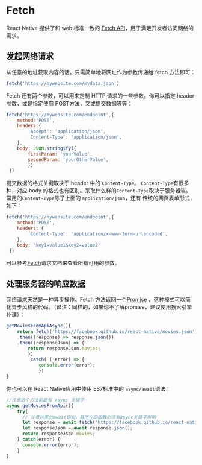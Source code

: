 # Fetch
React Native 提供了和 web 标准一致的 [Fetch API](https://developer.mozilla.org/en-US/docs/Web/API/Fetch_API)，用于满足开发者访问网络的需求。
## 发起网络请求
从任意的地址获取内容的话，只需简单地将网址作为参数传递给 fetch 方法即可：
```js
fetch('https://mywebsite.com/mydata.json')
```
Fetch 还有两个参数，可以用来定制 HTTP 请求的一些参数。你可以指定 header 参数，或是指定使用 POST方法，又或提交数据等等：
```js
fetch('https://mywebsite.com/endpoint',{
    method:'POST',
    headers:{
        'Accept': 'application/json',
        'Content-Type': 'application/json',
    },
    body: JSON.stringify({
        firstParam: 'yourValue',
        secondParam: 'yourOtherValue',
        })
 })
```
提交数据的格式关键取决于 header 中的 `Content-Type`。
`Content-Type`有很多种，对应 body 的格式也有区别。采取什么样的`Content-Type`取决于服务器端。
常用的`Content-Type`除了上面的 `application/json`，还有 传统的网页表单形式，如下：
```js
fetch('https://mywebsite.com/endpoint',{
    method:'POST',
    headers: {
        'Content-Type': 'application/x-www-form-urlencoded',
    },
    body: 'key1=value1&key2=value2'
 })
```
可以参考[Fetch](https://developer.mozilla.org/en-US/docs/Web/API/Request)请求文档来查看所有可用的参数。
## 处理服务器的响应数据
网络请求天然是一种异步操作。Fetch 方法返回一个[Promise](https://developer.mozilla.org/en-US/docs/Web/JavaScript/Reference/Global_Objects/Promise) ，这种模式可以简化异步风格的代码。（译注：同样的，如果你不了解promise，建议使用搜索引擎补课）：
```js
getMoviesFromApiAsync(){
    return fetch('https://facebook.github.io/react-native/movies.json')
    .then((response) => response.json())
    .then((responseJson) => {
        return responseJson.movies;
        })
        .catch( ( error) => {
            console.error(error);
            })
}
```
你也可以在 React Native应用中使用 ES7标准中的 `async/await`语法：
```js
//注意这个方法前面有 async 关键字
async getMoviesFromApi(){
    try{
      // 注意这里的await语句，其所在的函数必须有async关键字声明
      let response = await fetch('https://facebook.github.io/react-native/movies.json');
      let responseJson = await response.json();
      return responseJson.movies;
    } catch(error) {
      console.error(error);
    }
}
```












